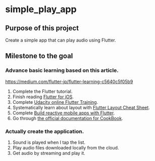 # simple_play_app

## Purpose of this project

Create a simple app that can play audio using Flutter.

## Milestone to the goal

### Advance basic learning based on this article.
https://medium.com/flutter-jp/flutter-learning-c5640c5f05b9

1. Complete the Flutter tutorial.
2. Finish reading [Flutter for iOS](https://flutter.dev/docs/get-started/flutter-for/ios-devs).
3. Complete [Udacity online Flutter Training](https://www.udacity.com/course/build-native-mobile-apps-with-flutter--ud905).
4. Systematically learn about layout with [Flutter Layout Cheat Sheet](https://medium.com/flutter-community/flutter-layout-cheat-sheet-5363348d037e).
5. Complete [Build reactive mobile apps with Flutter](https://www.youtube.com/watch?v=RS36gBEp8OI).
6. Go through [the official documentation for CookBook](https://flutter.dev/docs/cookbook).

### Actually create the application.

1. Sound is played when I tap the list.
2. Play audio files downloaded locally from the cloud.
3. Get audio by streaming and play it.
